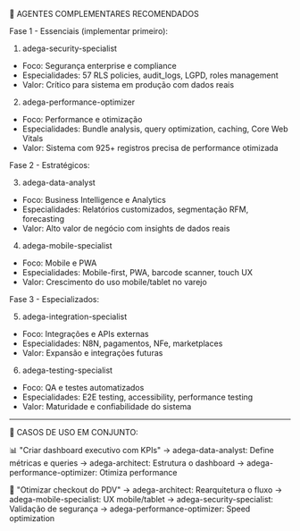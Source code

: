 🚀 AGENTES COMPLEMENTARES RECOMENDADOS

  Fase 1 - Essenciais (implementar primeiro):

  1. adega-security-specialist

  - Foco: Segurança enterprise e compliance
  - Especialidades: 57 RLS policies, audit_logs, LGPD, roles management
  - Valor: Crítico para sistema em produção com dados reais

  2. adega-performance-optimizer

  - Foco: Performance e otimização
  - Especialidades: Bundle analysis, query optimization, caching, Core Web Vitals
  - Valor: Sistema com 925+ registros precisa de performance otimizada

  Fase 2 - Estratégicos:

  3. adega-data-analyst

  - Foco: Business Intelligence e Analytics
  - Especialidades: Relatórios customizados, segmentação RFM, forecasting
  - Valor: Alto valor de negócio com insights de dados reais

  4. adega-mobile-specialist

  - Foco: Mobile e PWA
  - Especialidades: Mobile-first, PWA, barcode scanner, touch UX
  - Valor: Crescimento do uso mobile/tablet no varejo

  Fase 3 - Especializados:

  5. adega-integration-specialist

  - Foco: Integrações e APIs externas
  - Especialidades: N8N, pagamentos, NFe, marketplaces
  - Valor: Expansão e integrações futuras

  6. adega-testing-specialist

  - Foco: QA e testes automatizados
  - Especialidades: E2E testing, accessibility, performance testing
  - Valor: Maturidade e confiabilidade do sistema

  ---
  🎯 CASOS DE USO EM CONJUNTO:

  📊 "Criar dashboard executivo com KPIs"
  → adega-data-analyst: Define métricas e queries
  → adega-architect: Estrutura o dashboard
  → adega-performance-optimizer: Otimiza performance

  🛒 "Otimizar checkout do PDV"
  → adega-architect: Rearquitetura o fluxo
  → adega-mobile-specialist: UX mobile/tablet
  → adega-security-specialist: Validação de segurança
  → adega-performance-optimizer: Speed optimization